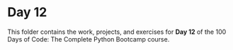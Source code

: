 # Day 12

This folder contains the work, projects, and exercises for **Day 12** of the 100 Days of Code: The Complete Python Bootcamp course.
